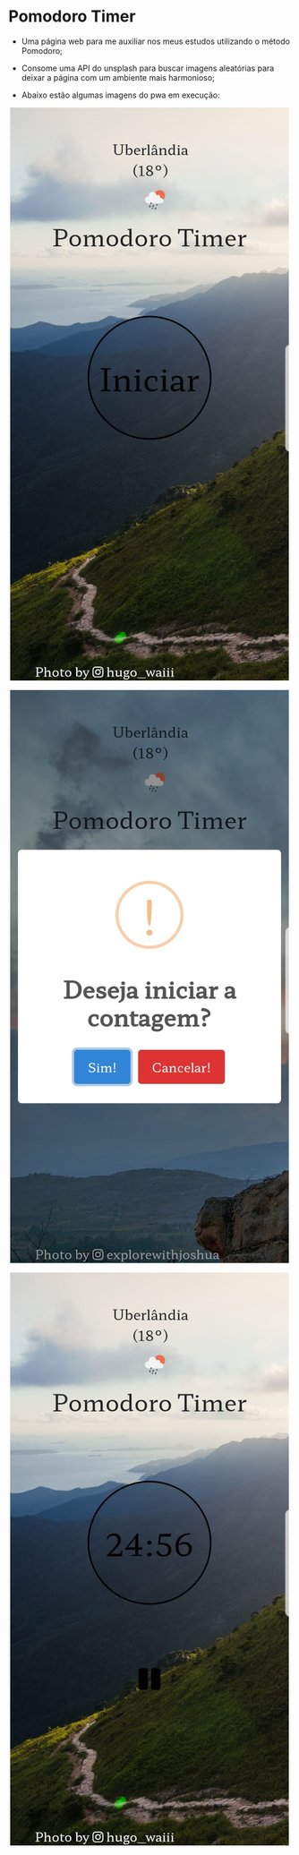 # Pomodoro Timer

- Uma página web para me auxiliar nos meus estudos utilizando o método Pomodoro;

- Consome uma API do unsplash para buscar imagens aleatórias para deixar a página com um ambiente mais harmonioso;

- Abaixo estão algumas imagens do pwa em execução:

<p align="center">
  <img src="./presentation-images/intialPage.jpeg">
</p>


<p align="center">
  <img src="./presentation-images/timerStarting.jpeg">
</p>

<p align="center">
  <img src="./presentation-images/timerWorking.jpeg">
</p>